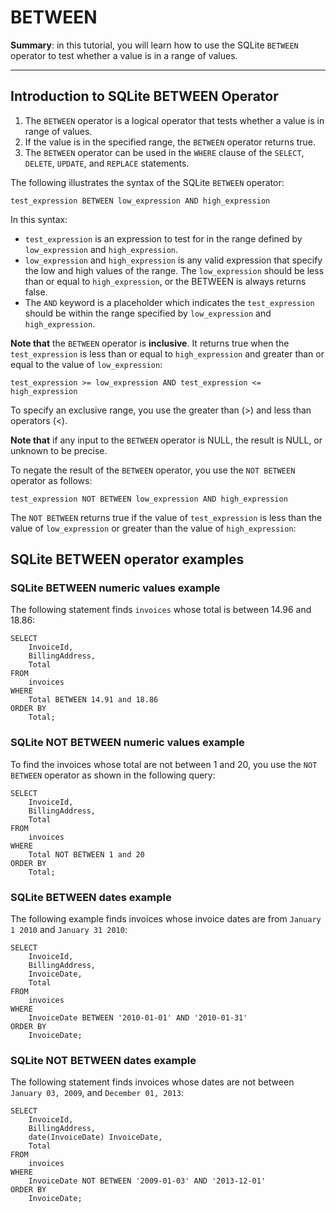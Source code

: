 # BETWEEN

**Summary**: in this tutorial, you will learn how to use the SQLite `BETWEEN` operator to test whether a value is in a range of values.

---

## Introduction to SQLite BETWEEN Operator

1. The `BETWEEN` operator is a logical operator that tests whether a value is in range of values. 
2. If the value is in the specified range, the `BETWEEN` operator returns true. 
3. The `BETWEEN` operator can be used in the `WHERE` clause of the `SELECT`, `DELETE`, `UPDATE`, and `REPLACE` statements.

The following illustrates the syntax of the SQLite `BETWEEN` operator:

```
test_expression BETWEEN low_expression AND high_expression
```

In this syntax:
- `test_expression` is an expression to test for in the range defined by `low_expression` and `high_expression`.
- `low_expression` and `high_expression` is any valid expression that specify the low and high values of the range. The `low_expression` should be less than or equal to `high_expression`, or the BETWEEN is always returns false.
- The `AND` keyword is a placeholder which indicates the `test_expression` should be within the range specified by `low_expression` and `high_expression`.

**Note that** the `BETWEEN` operator is **inclusive**. It returns true when the `test_expression` is less than or equal to `high_expression` and greater than or equal to the value of `low_expression`:

```
test_expression >= low_expression AND test_expression <= high_expression
```

To specify an exclusive range, you use the greater than (>) and less than operators (<).

**Note that** if any input to the `BETWEEN` operator is NULL, the result is NULL, or unknown to be precise.

To negate the result of the `BETWEEN` operator, you use the `NOT BETWEEN` operator as follows:

```
test_expression NOT BETWEEN low_expression AND high_expression
```

The `NOT BETWEEN` returns true if the value of `test_expression` is less than the value of `low_expression` or greater than the value of `high_expression`:


## SQLite BETWEEN operator examples

### SQLite BETWEEN numeric values example

The following statement finds `invoices` whose total is between 14.96 and 18.86:

```
SELECT
    InvoiceId,
    BillingAddress,
    Total
FROM
    invoices
WHERE
    Total BETWEEN 14.91 and 18.86    
ORDER BY
    Total; 
```

### SQLite NOT BETWEEN numeric values example

To find the invoices whose total are not between 1 and 20, you use the `NOT BETWEEN` operator as shown in the following query:

```
SELECT
    InvoiceId,
    BillingAddress,
    Total
FROM
    invoices
WHERE
    Total NOT BETWEEN 1 and 20
ORDER BY
    Total;
```

### SQLite BETWEEN dates example

The following example finds invoices whose invoice dates are from `January 1 2010` and `January 31 2010`:

```
SELECT
    InvoiceId,
    BillingAddress,
    InvoiceDate,
    Total
FROM
    invoices
WHERE
    InvoiceDate BETWEEN '2010-01-01' AND '2010-01-31'
ORDER BY
    InvoiceDate;
```
### SQLite NOT BETWEEN dates example

The following statement finds invoices whose dates are not between `January 03, 2009`, and `December 01, 2013`:

```
SELECT
    InvoiceId,
    BillingAddress,
    date(InvoiceDate) InvoiceDate,
    Total
FROM
    invoices
WHERE
    InvoiceDate NOT BETWEEN '2009-01-03' AND '2013-12-01'
ORDER BY
    InvoiceDate;
```